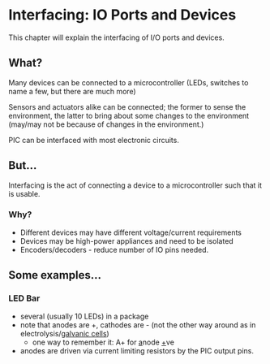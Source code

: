 # Interfacing: IO Ports and Devices
This chapter will explain the interfacing of I/O ports and devices.

## What?

Many devices can be connected to a microcontroller (LEDs, switches to name a few, but there are much more)

Sensors and actuators alike can be connected; the former to sense the environment, the latter to bring about some changes to the environment (may/may not be because of changes in the environment.)

PIC can be interfaced with most electronic circuits.
## But...
Interfacing is the act of connecting a device to a microcontroller such that it is usable.
### Why?
- Different devices may have different voltage/current requirements
- Devices may be high-power appliances and need to be isolated
- Encoders/decoders - reduce number of IO pins needed.

## Some examples...
### LED Bar
- several (usually 10 LEDs) in a package
- note that anodes are +, cathodes are - (not the other way around as in electrolysis/[galvanic cells](https://en.wikipedia.org/wiki/Galvanic_cell))
	- one way to remember it: A+ for <u>a</u>node <u>+</u>ve
- anodes are driven via current limiting resistors by the PIC output pins.